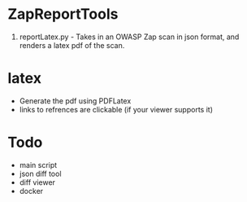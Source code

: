# ZapReportTools
1. reportLatex.py - Takes in an OWASP Zap scan in json format, and renders a latex pdf of the scan.

# latex
+ Generate the pdf using PDFLatex
+ links to refrences are clickable (if your viewer supports it)


# Todo
+ main script
+ json diff tool
+ diff viewer
+ docker